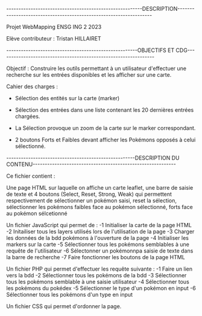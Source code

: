--------------------------------------------------------DESCRIPTION-------------------------------------------------------------------

Projet WebMapping ENSG ING 2 2023

Elève contributeur : Tristan HILLAIRET

------------------------------------------------------OBJECTIFS ET CDG----------------------------------------------------------------

Objectif : Construire les outils permettant à un utilisateur d'effectuer une recherche sur les entrées disponibles et les afficher sur une carte.

Cahier des charges : 
- Sélection des entités sur la carte (marker)

- Sélection des entrées dans une liste contenant les 20 dernières entrées chargées.

- La Sélection provoque un zoom de la carte sur le marker correspondant.
                     
- 2 boutons Forts et Faibles devant afficher les Pokémons opposés à celui sélectionné.

-----------------------------------------------------DESCRIPTION DU CONTENU----------------------------------------------------------- 

Ce fichier contient :

Une page HTML sur laquelle on affiche un carte leaflet, une barre de saisie de texte et 4 boutons (Select, Reset, Strong, Weak) qui permettent respectivement de sélectionner un pokémon saisi, reset la sélection, sélectionner les pokémons faibles face au pokémon sélectionné, forts face au pokémon sélcetionné

Un fichier JavaScript qui permet de :
      -1 Initialiser la carte de la page HTML
      -2 Initailiser tous les layers utilisés lors de l'utilisation de la page
      -3 Charger les données de la bdd pokémons à l'ouverture de la page
      -4 Initialiser les markers sur la carte
      -5 Sélectionner tous les pokémons semblables à une requête de l'utilisateur
      -6 Sélectonner un pokémonnpa saisie de texte dans la barre de recherche
      -7 Faire fonctionner les boutons de la page HTML
      
Un fichier PHP qui permet d'effectuer les requête suivante : 
      -1 Faire un lien vers la bdd
      -2 Sélectionner tous les pokémons de la bdd
      -3 Sélectionner tous les pokémons semblable à une saisie utilisateur
      -4 Sélectionner tous les pokémons du pokédex
      -5 Sélectionner le type d'un pokémon en input
      -6 Sélectionner tous les pokémons d'un type en input

Un fichier CSS qui permet d'ordonner la page.
